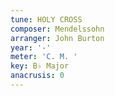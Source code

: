 ```yaml
---
tune: HOLY CROSS
composer: Mendelssohn
arranger: John Burton
year: '-'
meter: 'C. M. '
key: B♭ Major
anacrusis: 0
---
```

